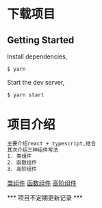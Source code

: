 # 下载项目

## Getting Started

Install dependencies,

```bash
$ yarn
```

Start the dev server,

```bash
$ yarn start
```

# 项目介绍

```bash
主要介绍react + typescript,结合
其次介绍三种组件写法
1. 类组件
2. 函数组件
3. 高阶组件
```
[类组件](https://github.com/zhoushaobo1015/react-ts/tree/master/src/pages/about)
[函数组件](https://github.com/zhoushaobo1015/react-ts/tree/master/src/pages/business)
[高阶组件](https://github.com/zhoushaobo1015/react-ts/tree/master/src/pages/qualifications)

*** 项目不定期更新记录 ***